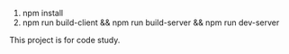 1. npm install
2. npm run build-client && npm run build-server && npm run dev-server

This project is for code study.
